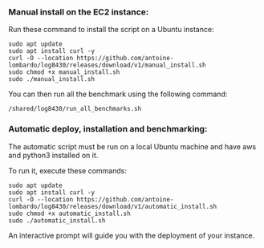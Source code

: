 
### Manual install on the EC2 instance:

Run these command to install the script on a Ubuntu instance:

````
sudo apt update
sudo apt install curl -y
curl -O --location https://github.com/antoine-lombardo/log8430/releases/download/v1/manual_install.sh
sudo chmod +x manual_install.sh
sudo ./manual_install.sh
````
You can then run all the benchmark using the following command:
````
/shared/log8430/run_all_benchmarks.sh
````

### Automatic deploy, installation and benchmarking:
The automatic script must be run on a local Ubuntu machine and have aws and python3 installed on it.

To run it, execute these commands:
````
sudo apt update
sudo apt install curl -y
curl -O --location https://github.com/antoine-lombardo/log8430/releases/download/v1/automatic_install.sh
sudo chmod +x automatic_install.sh
sudo ./automatic_install.sh
````
An interactive prompt will guide you with the deployment of your instance.
